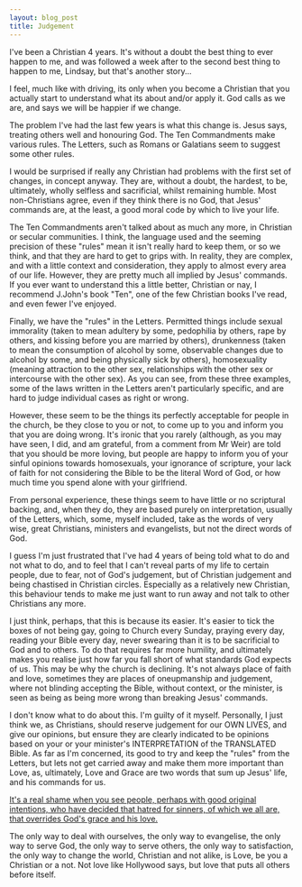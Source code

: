```yaml
---
layout: blog_post
title: Judgement
---
```

I've been a Christian 4 years. It's without a doubt the best thing to ever happen to me, and was followed a week after to the second best thing to happen to me, Lindsay, but that's another story...

I feel, much like with driving, its only when you become a Christian that you actually start to understand what its about and/or apply it. God calls as we are, and says we will be happier if we change.

The problem I've had the last few years is what this change is. Jesus says, treating others well and honouring God. The Ten Commandments make various rules. The Letters, such as Romans or Galatians seem to suggest some other rules.

I would be surprised if really any Christian had problems with the first set of changes, in concept anyway. They are, without a doubt, the hardest, to be, ultimately, wholly selfless and sacrificial, whilst remaining humble. Most non-Christians agree, even if they think there is no God, that Jesus' commands are, at the least, a good moral code by which to live your life.

The Ten Commandments aren't talked about as much any more, in Christian or secular communities. I think, the language used and the seeming precision of these "rules" mean it isn't really hard to keep them, or so we think, and that they are hard to get to grips with. In reality, they are complex, and with a little context and consideration, they apply to almost every area of our life. However, they are pretty much all implied by Jesus' commands. If you ever want to understand this a little better, Christian or nay, I recommend J.John's book "Ten", one of the few Christian books I've read, and even fewer I've enjoyed.

Finally, we have the "rules" in the Letters. Permitted things include sexual immorality (taken to mean adultery by some, pedophilia by others, rape by others, and kissing before you are married by others), drunkenness (taken to mean the consumption of alcohol by some, observable changes due to alcohol by some, and being physically sick by others), homosexuality (meaning attraction to the other sex, relationships with the other sex or intercourse with the other sex). As you can see, from these three examples, some of the laws written in the Letters aren't particularly specific, and are hard to judge individual cases as right or wrong.

However, these seem to be the things its perfectly acceptable for people in the church, be they close to you or not, to come up to you and inform you that you are doing wrong. It's ironic that you rarely (although, as you may have seen, I did, and am grateful, from a comment from Mr Weir) are told that you should be more loving, but people are happy to inform you of your sinful opinions towards homosexuals, your ignorance of scripture, your lack of faith for not considering the Bible to be the literal Word of God, or how much time you spend alone with your girlfriend.

From personal experience, these things seem to have little or no scriptural backing, and, when they do, they are based purely on interpretation, usually of the Letters, which, some, myself included, take as the words of very wise, great Christians, ministers and evangelists, but not the direct words of God.

I guess I'm just frustrated that I've had 4 years of being told what to do and not what to do, and to feel that I can't reveal parts of my life to certain people, due to fear, not of God's judgement, but of Christian judgement and being chastised in Christian circles. Especially as a relatively new Christian, this behaviour tends to make me just want to run away and not talk to other Christians any more.

I just think, perhaps, that this is because its easier. It's easier to tick the boxes of not being gay, going to Church every Sunday, praying every day, reading your Bible every day, never swearing than it is to be sacrificial to God and to others. To do that requires far more humility, and ultimately makes you realise just how far you fall short of what standards God expects of us. This may be why the church is declining. It's not always place of faith and love, sometimes they are places of oneupmanship and judgement, where not blinding accepting the Bible, without context, or the minister, is seen as being as being more wrong than breaking Jesus' commands.

I don't know what to do about this. I'm guilty of it myself. Personally, I just think we, as Christians, should reserve judgement for our OWN LIVES, and give our opinions, but ensure they are clearly indicated to be opinions based on your or your minister's INTERPRETATION of the TRANSLATED Bible. As far as I'm concerned, its good to try and keep the "rules" from the Letters, but lets not get carried away and make them more important than Love, as, ultimately, Love and Grace are two words that sum up Jesus' life, and his commands for us.

[It's a real shame when you see people, perhaps with good original intentions, who have decided that hatred for sinners, of which we all are, that overrides God's grace and his love. ](http://en.wikipedia.org/wiki/Westboro_Baptist_Church)

The only way to deal with ourselves, the only way to evangelise, the only way to serve God, the only way to serve others, the only way to satisfaction, the only way to change the world, Christian and not alike, is Love, be you a Christian or a not. Not love like Hollywood says, but love that puts all others before itself.
